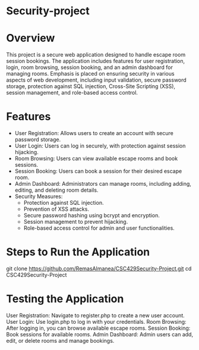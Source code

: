 # Security-project

# Overview

This project is a secure web application designed to handle escape room session bookings. The application includes features for user registration, login, room browsing, session booking, and an admin dashboard for managing rooms. Emphasis is placed on ensuring security in various aspects of web development, including input validation, secure password storage, protection against SQL injection, Cross-Site Scripting (XSS), session management, and role-based access control.

# Features

- User Registration: Allows users to create an account with secure password storage.
- User Login: Users can log in securely, with protection against session hijacking.
- Room Browsing: Users can view available escape rooms and book sessions.
- Session Booking: Users can book a session for their desired escape room.
- Admin Dashboard: Administrators can manage rooms, including adding, editing, and deleting room details.
- Security Measures:
  - Protection against SQL injection.
  - Prevention of XSS attacks.
  - Secure password hashing using bcrypt and encryption.
  - Session management to prevent hijacking.
  - Role-based access control for admin and user functionalities.

# Steps to Run the Application

git clone https://github.com/RemasAlmanea/CSC429Security-Project.git
cd CSC429Security-Project

# Testing the Application
User Registration: Navigate to register.php to create a new user account.
User Login: Use login.php to log in with your credentials.
Room Browsing: After logging in, you can browse available escape rooms.
Session Booking: Book sessions for available rooms.
Admin Dashboard: Admin users can add, edit, or delete rooms and manage bookings.
